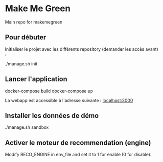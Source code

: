 # Make Me Green
Main repo for makemegreen


## Pour débuter

Initialiser le projet avec les différents repository (demander les accès avant) :

./manage.sh init

## Lancer l'application

docker-compose build
docker-compose up

La webapp est accessible à l'adresse suivante : [localhost:3000](http://localhost:3000)

## Installer les données de démo

./manage.sh sandbox

## Activer le moteur de recommendation (engine)

Modify RECO_ENGINE in env_file and set it to 1 for enable (0 for disable). 
